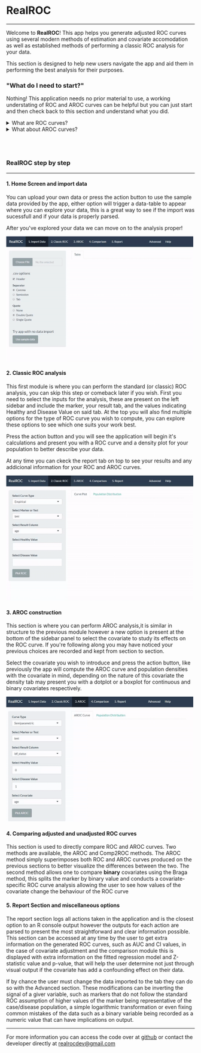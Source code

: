 # RealROC

---

Welcome to **RealROC**! This app helps you generate adjusted ROC curves using several modern methods of estimation and covariate accomodation as well as established methods of performing a classic ROC analysis for your data.

This section is designed to help new users navigate the app and aid them in performing the best analysis for their purposes.

### "What do I need to start?"
Nothing! This application needs no prior material to use, a working understating of ROC and AROC curves can be helpful but you can just start and then check back to this section and understand what you did.

<details>
<summary>What are ROC curves?</summary>

ROC curves are a statistical tool to help perceive if a given marker/ system of classification is appropriate to distinguish between two groups, for instance healthy and diseased individuals from a population .

The result is a plot where the area under the curve (AUC) can indicate the accuracy of the prediction, the higher the area the more acurate the prediction   
<img src="img/rocint2.png" width="500px" height="333px">
  



</details>


<details>
<summary>What about AROC curves?</summary>

Many times, particularly in complex systems of classification, unintended variables may be counfounding the results of the ROC curves. A simple example of this is age counfounding a diagnostic due to an increased immune response in younger individuals compared to older one's, while this specific factor is usually incorporated into the markers the principle holds. 

Removing these biases from classification systems is important be it to improve the classifier or to provide a more accurate view of the test, as such the adjusted ROC curve - AROC, was developed to incorporate possible variable dependecies into the analysis.

<img src="img/arocint.png" width="500px" height="333px">

</details>

<br/><br/>

### RealROC step by step

---

#### 1. Home Screen and import data

You can upload your own data or press the action button to use the sample data provided by the app, either option will trigger a data-table to appear where you can explore your data, this is a great way to see if the import was sucessfull and if your data is properly parsed.  

After you've explored your data we can move on to the analysis proper!

<img src="img/aaa.gif" width="500px" height="333px">


#### 2. Classic ROC analysis

This first module is where you can perform the standard (or classic) ROC analysis, you can skip this step or comeback later if you wish.
First you need to select the inputs for the analysis, these are present on the left sidebar and include the marker, your result tab, and the values indicating Healthy and Disease Value on said tab. At the top you will also find multiple options for the type of ROC curve you wish to compute, you can explore these options to see which one suits your work best.

Press the action button and you will see the application will begin it's calculations and present you with a ROC curve and a density plot for your population to better describe your data.

At any time you can ckeck the report tab on top to see your results and any addicional information for your ROC and AROC curves.

<img src="img/m2gif.gif" width="500px" height="333px">


#### 3. AROC construction
This section is where you can perform AROC analysis,it is similar in structure to the previous module however a new option is present at the bottom of the sidebar panel to select the covariate to study its effects on the ROC curve. If you're following along you may have noticed your previous choices are recorded and kept from section to section.

Select the covariate you wish to introduce and press the action button, like previously the app will compute the AROC curve and population densities with the covariate in mind, depending on the nature of this covariate the density tab may present you with a dotplot or a boxplot for continuous and binary covariates respectively.

<img src="img/m3gif.gif" width="500px" height="333px">


#### 4. Comparing adjusted and unadjusted ROC curves
This section is used to directly compare ROC and AROC curves. Two methods are available, the AROC and Comp2ROC methods. The AROC method simply superimposes both ROC and AROC curves produced on the previous sections to better visualize the differences between the two. The second method allows one to compare **binary** covariates using the Braga method, this splits the marker by binary value and conducts a covariate-specific ROC curve analysis allowing the user to see how values of the covariate change the behaviour of the ROC curve

#### 5. Report Section and miscellaneous options 
The report section logs all actions taken in the application and is the closest option to an R console output however the outputs for each action are parsed to present the most straightforward and clear information possible. This section can be accessed at any time by the user to get extra information on the generated ROC curves, such as AUC and CI values, in the case of covariate adjustment and the comparison module this is displayed with extra information on the fitted regression model and Z-statistic value and p-value, that will help the user determine not just through visual output if the covariate has add a confounding effect on their data.

If by chance the user must change the data imported to the tab they can do so with the Advanced section. These modifications can be inverting the signal of a giver variable, such as markers that do not follow the standard ROC assumption of higher values of the marker being representative of the case/disease population, a simple logarithmic transformation or even fixing common mistakes of the data such as a binary variable being recorded as a numeric value that can have implications on output.

---

For more information you can access the code over at [github](https://github.com/frmachadoecosta/RealROC) or contact the developer directly at realrocdev@gmail.com
